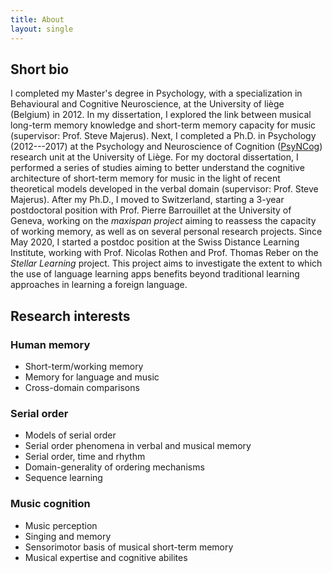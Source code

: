 ```yaml
---
title: About
layout: single
---
```

## Short bio

I completed my Master's degree in Psychology, with a specialization in Behavioural and Cognitive Neuroscience, at the University of liège (Belgium) in 2012. In my dissertation, I explored the link between musical long-term memory knowledge and short-term memory capacity for music (supervisor: Prof. Steve Majerus). Next, I completed a Ph.D. in Psychology (2012---2017) at the Psychology and Neuroscience of Cognition ([PsyNCog](https://www.psyncog.uliege.be/cms/c_4267499/en/portail-psyncog)) research unit at the University of Liège. For my doctoral dissertation, I performed a series of studies aiming to better understand the cognitive architecture of short-term memory for music in the light of recent theoretical models developed in the verbal domain (supervisor: Prof. Steve Majerus). After my Ph.D., I moved to Switzerland, starting a 3-year postdoctoral position with Prof. Pierre Barrouillet at the University of Geneva, working on the *maxispan project* aiming to reassess the capacity of working memory, as well as on several personal research projects. Since May 2020, I started a postdoc position at the Swiss Distance Learning Institute, working with Prof. Nicolas Rothen and Prof. Thomas Reber on the *Stellar Learning* project. This project aims to investigate the extent to which the use of language learning apps benefits beyond traditional learning approaches in learning a foreign language.

## Research interests

### Human memory
+ Short-term/working memory
+ Memory for language and music
+ Cross-domain comparisons

### Serial order
+ Models of serial order
+ Serial order phenomena in verbal and musical memory
+ Serial order, time and rhythm
+ Domain-generality of ordering mechanisms
+ Sequence learning

### Music cognition
+ Music perception
+ Singing and memory
+ Sensorimotor basis of musical short-term memory
+ Musical expertise and cognitive abilites

